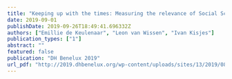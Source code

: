 ```yaml
---
title: "Keeping up with the times: Measuring the relevance of Social Sciences and Humanities research in Dutch societal debates (2000-2018)"
date: 2019-09-01
publishDate: 2019-09-26T18:49:41.696332Z
authors: ["Emillie de Keulenaar", "Leon van Wissen", "Ivan Kisjes"]
publication_types: ["1"]
abstract: ""
featured: false
publication: "DH Benelux 2019"
url_pdf: "http://2019.dhbenelux.org/wp-content/uploads/sites/13/2019/08/DH_Benelux_2019_paper_62.pdf"
---
```


